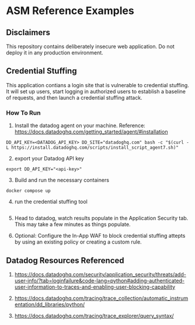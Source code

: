 # ASM Reference Examples

## Disclaimers
This repository contains deliberately insecure web application. Do not deploy it in any production environment.


## Credential Stuffing

This application contians a login site that is vulnerable to credential stuffing. It will set up users, start logging in authorized users to establish a baseline of requests, and then launch a credential stuffing attack.

### How To Run

1. Install the datadog agent on your machine.
Reference: https://docs.datadoghq.com/getting_started/agent/#installation
```
DD_API_KEY=<DATADOG_API_KEY> DD_SITE="datadoghq.com" bash -c "$(curl -L https://install.datadoghq.com/scripts/install_script_agent7.sh)"
```

2. export your Datadog API key 
```
export DD_API_KEY="<api-key>"
```

3. Build and run the necessary containers

```
docker compose up 
```

4. run the credential stuffing tool 
```

```

5. Head to datadog, watch results populate in the Application Security tab. This may take a few minutes as things populate.

6. Optional: Configure the In-App WAF to block credential stuffing attepts by using an existing policy or creating a custom rule.


## Datadog Resources Referenced
1. https://docs.datadoghq.com/security/application_security/threats/add-user-info/?tab=loginfailure&code-lang=python#adding-authenticated-user-information-to-traces-and-enabling-user-blocking-capability

2. https://docs.datadoghq.com/tracing/trace_collection/automatic_instrumentation/dd_libraries/python/

3. https://docs.datadoghq.com/tracing/trace_explorer/query_syntax/
